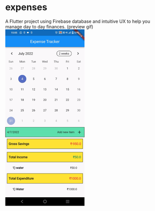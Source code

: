 # expenses

A Flutter project using Firebase database and intuitive UX to help you manage day to day finances.
(preview gif)
<img src="https://github.com/Anirudh-V-Gubbi/expense_tracker/blob/master/ezgif-4-af3b52ff1a.gif" width="250">
